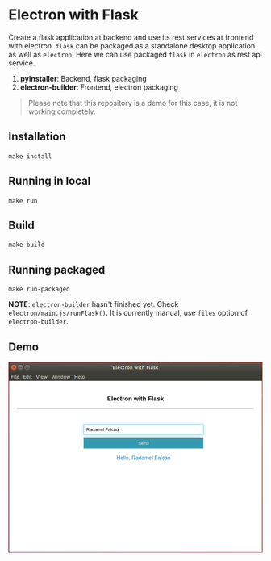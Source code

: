 # Electron with Flask

Create a flask application at backend and use its rest services at frontend with electron. `flask` can be packaged as a standalone desktop application as well as `electron`. Here we can use packaged `flask` in `electron` as rest api service. 

1. **pyinstaller**: Backend, flask packaging
2. **electron-builder**: Frontend, electron packaging

> Please note that this repository is a demo for this case, it is not working completely.

## Installation 

```
make install
```

## Running in local

```
make run
```

## Build

```
make build
```

## Running packaged

```
make run-packaged
```

**NOTE**:  `electron-builder` hasn't finished yet. Check `electron/main.js/runFlask()`. It is currently manual, use `files` option of `electron-builder`. 

## Demo

![Demo](demo.png)
